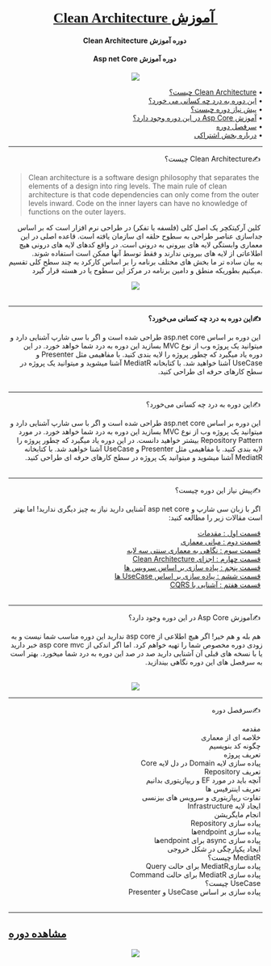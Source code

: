 <h1 align="center" style="font-family:Tahoma">
  <br>
  <a href="http://mediapub.ir/product/1/%D8%A2%D9%85%D9%88%D8%B2%D8%B4-clean-architecture" >
  &#x202b; 
آموزش Clean Architecture
  </a>
</h1>

<h4 align="center">
  &#x202b; 
دوره آموزش Clean Architecture 
</h4>
<h4 align="center">
  &#x202b; 
دوره آموزش Asp net Core 
</h4>
 
<p align="center">
  <a href="http://www.youtube.com/watch?v=Ux8EBatdjxE">
<img src="http://img.youtube.com/vi/Ux8EBatdjxE/0.jpg"/>
    </a>
 </p>
  
<p align="right">
  &#x202b;• <a href="#whatisca">Clean Architecture چیست؟</a><br>
    &#x202b;• <a href="#donate">&#x202b;این دوره به درد چه کسانی می خورد؟</a>  <br>
    &#x202b;• <a href="#support">&#x202b;پیش نیاز دوره چیست؟</a>  <br>
    &#x202b;• <a href="#author">&#x202b;آموزش Asp Core در این دوره وجود دارد؟</a>   <br>
  &#x202b;• <a href="#contributing">&#x202b;سرفصل دوره</a>   <br>
  &#x202b;• <a href="#contributing">&#x202b;درباره بخش اشتراکی</a>   <br>


</p>

---
<p align="right">
&#x202b; ✍️Clean Architecture چیست؟
</p>
<table><tr>

> Clean architecture  is a software design philosophy that separates the
> elements of a design into ring levels. The main rule of clean
> architecture  is that  code  dependencies can only come from the outer
> levels inward.  Code  on the inner layers can have no knowledge of
> functions on the outer layers.
<p align="right">
&#x202b; 
کلین آرکیتکچر یک اصل کلی (فلسفه یا تفکر) در طراحی نرم افزار است که بر اساس جداسازی عناصر طراحی به سطوح حلقه ای سازمان یافته است. قاعده اصلی در این معماری وابستگی لایه های بیرونی به درونی است. در واقع کدهای لایه های درونی هیچ اطلاعاتی از لایه های بیرونی ندارند و فقط توسط آنها ممکن است استفاده شوند.
<br/>
به بیان ساده تر ما بخش های مختلف برنامه را بر اساس کارکرد به چند سطح کلی تقسیم میکنیم بطوریکه منطق و دامین برنامه در مرکز این سطوح یا در هسته قرار گیرد.
</p>
<p align="center">
<img src="https://files.virgool.io/upload/users/31628/posts/lgwrxgqmimgq/kqncfjgrq4n5.png"/>
 </p>
</tr></table>

---
<p align="right" style="font-weight:bold">
&#x202b; ✍️این دوره به درد چه کسانی می‌خورد؟
</p>
<table><tr>
<p align="right">
&#x202b; 
این دوره بر اساس asp.net core طراحی شده است و اگر با سی شارپ آشنایی دارد و میتوانید یک پروژه وب از نوع MVC بسازید این دوره به درد شما خواهد خورد.  در این دوره یاد میگیرد که چطور پروژه را لایه بندی کنید. با مفاهیمی مثل Presenter و UseCase آشنا خواهید شد. با کتابخانه MediatR آشنا میشوید و میتوانید یک پروژه در سطح کارهای حرفه ای طراحی کنید.
</p>
</tr>
</table>

---
<p align="right">
&#x202b; ✍️این دوره به درد چه کسانی می‌خورد؟
</p>
<table><tr>
<p align="right">
&#x202b; 
این دوره بر اساس asp.net core طراحی شده است و اگر با سی شارپ آشنایی دارد و میتوانید یک پروژه وب از نوع MVC بسازید این دوره به درد شما خواهد خورد. در مورد Repository Pattern بیشتر خواهید دانست. در این دوره یاد میگیرد که چطور پروژه را لایه بندی کنید. با مفاهیمی مثل Presenter و UseCase آشنا خواهید شد. با کتابخانه MediatR آشنا میشوید و میتوانید یک پروژه در سطح کارهای حرفه ای طراحی کنید.
</p>
</tr>
</table>

---
<p align="right">
&#x202b; ✍️پیش نیاز این دوره چیست؟
</p>
<table><tr>
<p align="right">
&#x202b; 
اگر با زبان سی شارپ و asp net core آشنایی دارید نیاز به چیز دیگری ندارید! اما بهتر است مقالات زیر را مطالعه کنید:
<p align="right">
&#x202b; <a href="http://vrgl.ir/xUccc">قسمت اول : مقدمات</a>  <br>
&#x202b; <a href="http://vrgl.ir/YUxT1">قسمت دوم : مبانی معماری</a>  <br>
&#x202b; <a href="http://vrgl.ir/JqyfR">قسمت سوم : نگاهی به معماری سنتی سه لایه</a>  <br>
&#x202b; <a href="http://vrgl.ir/RjVur">قسمت چهارم : اجزای Clean Architecture</a>  <br>
&#x202b; <a href="http://vrgl.ir/U6Ui2">قسمت پنجم : پیاده سازی بر اساس سرویس ها</a>  <br>
&#x202b; <a href="http://vrgl.ir/FdDYM">قسمت ششم : پیاده سازی بر اساس UseCase ها</a>  <br>
&#x202b; <a href="http://vrgl.ir/ejVpo">قسمت هفتم : آشنایی با CQRS</a>
</p>

</p>
</tr>
</table>

---
<p align="right">
&#x202b; ✍️آموزش Asp Core در این دوره وجود دارد؟
</p>
<table><tr>
<p align="right">
&#x202b; 
هم بله و هم خیر! اگر هیچ اطلاعی از asp core ندارید این دوره مناسب شما نیست و به زودی دوره مخصوص شما را تهیه خواهم کرد. اما اگر اندکی از asp core mvc خبر دارید یا با نسخه های قبلی آن آشنایی دارید صد در صد این دوره به درد شما میخورد. بهتر است به سرفصل های این دوره نگاهی بیندازید.
</p>
</tr>
</table>
<p align="center">
  <a href="http://www.youtube.com/watch?v=ueY_yg1qeZU">
<img src="http://img.youtube.com/vi/ueY_yg1qeZU/0.jpg"/>
    </a>
 </p>
 
---
<p align="right">
&#x202b; ✍️سرفصل دوره
</p>
<table><tr>
<p align="right">
&#x202b; مقدمه<br>
&#x202b; خلاصه ای از معماری<br>
&#x202b; چگونه کد بنویسیم<br>
&#x202b; تعریف پروژه<br>
&#x202b; پیاده سازی لایه Domain در دل لایه Core<br>
&#x202b; تعریف Repository<br>
&#x202b; آنچه باید در مورد EF و ریپازیتوری بدانیم<br>
&#x202b; تعریف اینترفیس ها<br>
&#x202b; تفاوت ریپازیتوری و سرویس های بیزنسی<br>
&#x202b; ایجاد لایه Infrastructure<br>
&#x202b; انجام مایگریشن<br>
&#x202b; پیاده سازی Repository<br>
&#x202b; پیاده سازی endpointها<br>
&#x202b; پیاده سازی async برای endpointها<br>
&#x202b; ایجاد یکپارچگی در شکل خروجی<br>
&#x202b; MediatR چیست؟<br>
&#x202b; پیاده سازیMediatR برای حالت Query<br>
&#x202b; پیاده سازی MediatR برای حالت Command <br>
&#x202b; UseCase چیست؟<br>
&#x202b; پیاده سازی بر اساس UseCase و Presenter<br>
</p>
</tr>
</table>

---

## [مشاهده دوره](https://youtube.com/playlist?list=PLyFg6Iua5MRkkmAPTF3-6RAW36rPYy9Qq&si=o2xxx2IckKQadVPR)

<p align="center">
<img src="https://files.virgool.io/upload/users/31628/posts/gqkuvedonr29/lmbshtfeuubm.png"/>
 </p>




